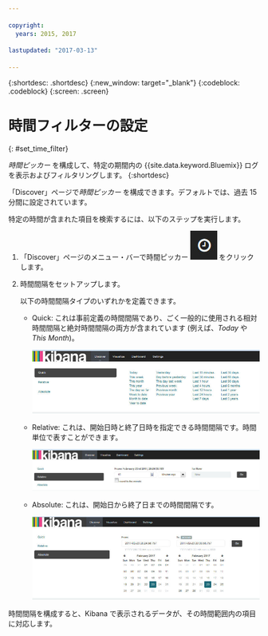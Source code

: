 ```yaml
---

copyright:
  years: 2015, 2017

lastupdated: "2017-03-13"

---
```



{:shortdesc: .shortdesc}
{:new_window: target="_blank"}
{:codeblock: .codeblock}
{:screen: .screen}

# 時間フィルターの設定
{: #set_time_filter}

*時間ピッカー* を構成して、特定の期間内の {{site.data.keyword.Bluemix}} ログを表示およびフィルタリングします。
{:shortdesc}

「Discover」ページで*時間ピッカー* を構成できます。デフォルトでは、過去 15 分間に設定されています。 

特定の時間が含まれた項目を検索するには、以下のステップを実行します。

1. 「Discover」ページのメニュー・バーで時間ピッカー ![時間ピッカー](images/k4_time_picker_icon.jpg "時間ピッカー") をクリックします。

2. 時間間隔をセットアップします。 

    以下の時間間隔タイプのいずれかを定義できます。
    
    * Quick: これは事前定義の時間間隔であり、ごく一般的に使用される相対時間間隔と絶対時間間隔の両方が含まれています (例えば、*Today* や *This Month*)。 
    
        ![時間ピッカーの Quick のオプション](images/k4_time_picker_quick.jpg "時間ピッカーの Quick のオプション")
    
    * Relative: これは、開始日時と終了日時を指定できる時間間隔です。時間単位で表すことができます。
    
        ![時間ピッカーの Relative のオプション](images/k4_time_picker_relative.jpg "時間ピッカーの Relative のオプション")
    
    * Absolute: これは、開始日から終了日までの時間間隔です。
    
        ![時間ピッカーの Absolute のオプション](images/k4_time_picker_absolute.jpg "時間ピッカーの Absolute のオプション")
      

時間間隔を構成すると、Kibana で表示されるデータが、その時間範囲内の項目に対応します。



